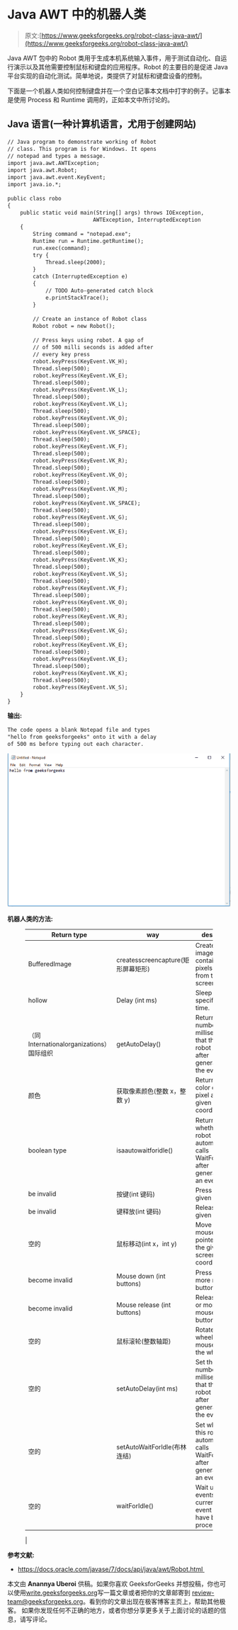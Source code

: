 # Java AWT 中的机器人类

> 原文:[https://www.geeksforgeeks.org/robot-class-java-awt/](https://www.geeksforgeeks.org/robot-class-java-awt/)

Java AWT 包中的 Robot 类用于生成本机系统输入事件，用于测试自动化、自运行演示以及其他需要控制鼠标和键盘的应用程序。Robot 的主要目的是促进 Java 平台实现的自动化测试。简单地说，类提供了对鼠标和键盘设备的控制。

下面是一个机器人类如何控制键盘并在一个空白记事本文档中打字的例子。记事本是使用 Process 和 Runtime 调用的，正如本文中所讨论的。

## Java 语言(一种计算机语言，尤用于创建网站)

```
// Java program to demonstrate working of Robot
// class. This program is for Windows. It opens
// notepad and types a message.
import java.awt.AWTException;
import java.awt.Robot;
import java.awt.event.KeyEvent;
import java.io.*;

public class robo
{
    public static void main(String[] args) throws IOException,
                           AWTException, InterruptedException
    {
        String command = "notepad.exe";
        Runtime run = Runtime.getRuntime();
        run.exec(command);
        try {
            Thread.sleep(2000);
        }
        catch (InterruptedException e)
        {
            // TODO Auto-generated catch block
            e.printStackTrace();
        }

        // Create an instance of Robot class
        Robot robot = new Robot();

        // Press keys using robot. A gap of
        // of 500 milli seconds is added after
        // every key press
        robot.keyPress(KeyEvent.VK_H);
        Thread.sleep(500);
        robot.keyPress(KeyEvent.VK_E);
        Thread.sleep(500);
        robot.keyPress(KeyEvent.VK_L);
        Thread.sleep(500);
        robot.keyPress(KeyEvent.VK_L);
        Thread.sleep(500);
        robot.keyPress(KeyEvent.VK_O);
        Thread.sleep(500);
        robot.keyPress(KeyEvent.VK_SPACE);
        Thread.sleep(500);
        robot.keyPress(KeyEvent.VK_F);
        Thread.sleep(500);
        robot.keyPress(KeyEvent.VK_R);
        Thread.sleep(500);
        robot.keyPress(KeyEvent.VK_O);
        Thread.sleep(500);
        robot.keyPress(KeyEvent.VK_M);
        Thread.sleep(500);
        robot.keyPress(KeyEvent.VK_SPACE);
        Thread.sleep(500);
        robot.keyPress(KeyEvent.VK_G);
        Thread.sleep(500);
        robot.keyPress(KeyEvent.VK_E);
        Thread.sleep(500);
        robot.keyPress(KeyEvent.VK_E);
        Thread.sleep(500);
        robot.keyPress(KeyEvent.VK_K);
        Thread.sleep(500);
        robot.keyPress(KeyEvent.VK_S);
        Thread.sleep(500);
        robot.keyPress(KeyEvent.VK_F);
        Thread.sleep(500);
        robot.keyPress(KeyEvent.VK_O);
        Thread.sleep(500);
        robot.keyPress(KeyEvent.VK_R);
        Thread.sleep(500);
        robot.keyPress(KeyEvent.VK_G);
        Thread.sleep(500);
        robot.keyPress(KeyEvent.VK_E);
        Thread.sleep(500);
        robot.keyPress(KeyEvent.VK_E);
        Thread.sleep(500);
        robot.keyPress(KeyEvent.VK_K);
        Thread.sleep(500);
        robot.keyPress(KeyEvent.VK_S);
    }
}
```

**输出:**

```
The code opens a blank Notepad file and types 
"hello from geeksforgeeks" onto it with a delay
of 500 ms before typing out each character.

```

![](img/504f38b96185032e21316ad1429d3646.png)

**机器人类的方法:**

<figure class="table">

| Return type | way | describe |
| --- | --- | --- |
| BufferedImage | createsscreencapture(矩形屏幕矩形) | Create an image containing pixels read from the screen. |
| hollow | Delay (int ms) | Sleep specified time. |
| （同 Internationalorganizations）国际组织 | getAutoDelay() | Returns the number of milliseconds that this robot sleeps after generating the event. |
| 颜色 | 获取像素颜色(整数 x，整数 y) | Returns the color of the pixel at the given screen coordinates. |
| boolean type | isaautowaitforidle() | Returns whether this robot automatically calls WaitForIdle after generating an event. |
| be invalid | 按键(int 键码) | Press the given key. |
| be invalid | 键释放(int 键码) | Release the given key. |
| 空的 | 鼠标移动(int x，int y) | Move the mouse pointer to the given screen coordinates. |
| become invalid | Mouse down (int buttons) | Press one or more mouse buttons. |
| become invalid | Mouse release (int buttons) | Release one or more mouse buttons. |
| 空的 | 鼠标滚轮(整数轴距) | Rotate the wheel on the mouse with the wheel. |
| 空的 | setAutoDelay(int ms) | Set the number of milliseconds that this robot sleeps after generating the event. |
| 空的 | setAutoWaitForIdle(布林连结) | Set whether this robot automatically calls WaitForIdle after generating an event. |
| 空的 | waitForIdle() | Wait until all events in the current event queue have been processed.
 |

</figure>

**参考文献:**

*   https://docs.oracle.com/javase/7/docs/api/java/awt/Robot.html 

本文由 **Anannya Uberoi** 供稿。如果你喜欢 GeeksforGeeks 并想投稿，你也可以使用[write.geeksforgeeks.org](https://write.geeksforgeeks.org)写一篇文章或者把你的文章邮寄到 review-team@geeksforgeeks.org。看到你的文章出现在极客博客主页上，帮助其他极客。
如果你发现任何不正确的地方，或者你想分享更多关于上面讨论的话题的信息，请写评论。